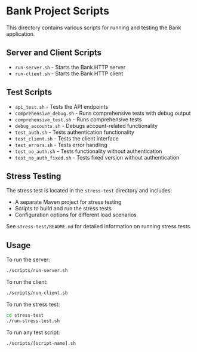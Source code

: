 # Bank Project Scripts

This directory contains various scripts for running and testing the Bank application.

## Server and Client Scripts

- `run-server.sh` - Starts the Bank HTTP server
- `run-client.sh` - Starts the Bank HTTP client

## Test Scripts

- `api_test.sh` - Tests the API endpoints
- `comprehensive_debug.sh` - Runs comprehensive tests with debug output
- `comprehensive_test.sh` - Runs comprehensive tests
- `debug_accounts.sh` - Debugs account-related functionality
- `test_auth.sh` - Tests authentication functionality
- `test_client.sh` - Tests the client interface
- `test_errors.sh` - Tests error handling
- `test_no_auth.sh` - Tests functionality without authentication
- `test_no_auth_fixed.sh` - Tests fixed version without authentication

## Stress Testing

The stress test is located in the `stress-test` directory and includes:
- A separate Maven project for stress testing
- Scripts to build and run the stress tests
- Configuration options for different load scenarios

See `stress-test/README.md` for detailed information on running stress tests.

## Usage

To run the server:
```bash
./scripts/run-server.sh
```

To run the client:
```bash
./scripts/run-client.sh
```

To run the stress test:
```bash
cd stress-test
./run-stress-test.sh
```

To run any test script:
```bash
./scripts/[script-name].sh
```